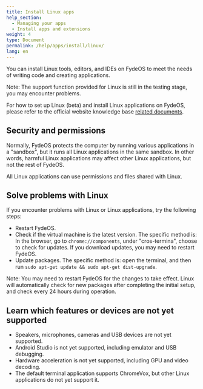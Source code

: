 ```yaml
---
title: Install Linux apps
help_section:
  - Managing your apps
  - Install apps and extensions
weight: 4
type: Document
permalink: /help/apps/install/linux/
lang: en
---
```


You can install Linux tools, editors, and IDEs on FydeOS to meet the needs of writing code and creating applications.

Note: The support function provided for Linux is still in the testing stage, you may encounter problems.

For how to set up Linux (beta) and install Linux applications on FydeOS, please refer to the official website knowledge base [related documents](https://faq.fydeos.com/en/category/crostini/).

## Security and permissions

Normally, FydeOS protects the computer by running various applications in a "sandbox", but it runs all Linux applications in the same sandbox. In other words, harmful Linux applications may affect other Linux applications, but not the rest of FydeOS.

All Linux applications can use permissions and files shared with Linux.

## Solve problems with Linux

If you encounter problems with Linux or Linux applications, try the following steps:

- Restart FydeOS.
- Check if the virtual machine is the latest version. The specific method is: In the browser, go to `chrome://components`, under "cros-termina", choose to check for updates. If you download updates, you may need to restart FydeOS.
- Update packages. The specific method is: open the terminal, and then run `sudo apt-get update && sudo apt-get dist-upgrade`.

Note: You may need to restart FydeOS for the changes to take effect. Linux will automatically check for new packages after completing the initial setup, and check every 24 hours during operation.

## Learn which features or devices are not yet supported

- Speakers, microphones, cameras and USB devices are not yet supported.
- Android Studio is not yet supported, including emulator and USB debugging.
- Hardware acceleration is not yet supported, including GPU and video decoding.
- The default terminal application supports ChromeVox, but other Linux applications do not yet support it.
